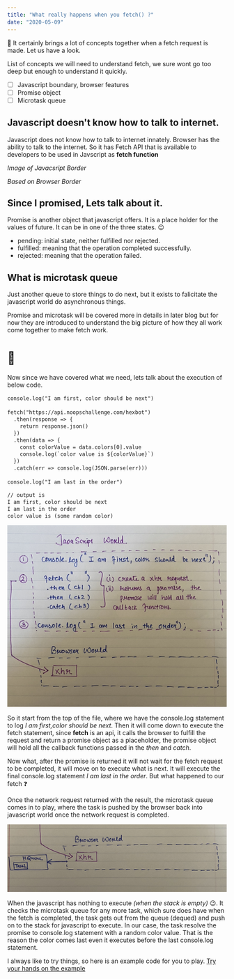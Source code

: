 ```yaml
---
title: "What really happens when you fetch() ?"
date: "2020-05-09"
---
```


:rocket:
It certainly brings a lot of concepts together when a fetch request is made.
Let us have a look.

List of concepts we will need to understand fetch, we sure wont go too deep but enough to understand it quickly.

- [ ] Javascript boundary, browser features
- [ ] Promise object
- [ ] Microtask queue

## Javascript doesn't know how to talk to internet.

Javascript does not know how to talk to internet innately.
Browser has the ability to talk to the internet. So it has Fetch API that is available to
developers to be used in Javscript as **fetch function**

_Image of Javacsript Border_

_Based on Browser Border_

## Since I promised, Lets talk about it.

Promise is another object that javascript offers. It is a place holder for the values of future.
It can be in one of the three states. :wink:

- pending: initial state, neither fulfilled nor rejected.
- fulfilled: meaning that the operation completed successfully.
- rejected: meaning that the operation failed.

## What is microtask queue

Just another queue to store things to do next, but it exists to falicitate the javascript world do asynchronous things.

Promise and microtask will be covered more in details in later blog but for now they are introduced to understand the big picture
of how they all work come together to make fetch work.

# :drum:

Now since we have covered what we need, lets talk about the execution of below code.

```javascript{numberLines: true}
console.log("I am first, color should be next")

fetch("https://api.noopschallenge.com/hexbot")
  .then(response => {
    return response.json()
  })
  .then(data => {
    const colorValue = data.colors[0].value
    console.log(`color value is ${colorValue}`)
  })
  .catch(err => console.log(JSON.parse(err)))

console.log("I am last in the order")
```

```
// output is
I am first, color should be next
I am last in the order
color value is (some random color)
```

![How the above code will execute](./fetch-1.jpeg)

So it start from the top of the file, where we have the console.log statement to
log _I am first,color should be next_. Then it will come down to execute the fetch statement,
since **fetch** is an api, it calls the browser to fulfill the request and return a promise object
as a placeholder, the promise object will hold all the callback functions passed in the _then_ and _catch_.

Now what, after the promise is returned it will not wait for the fetch request to be completed, it will move on to execute what is next.
It will execute the final console.log statement _I am last in the order_. But what happened to our fetch :question:

Once the network request returned with the result, the microtask queue comes in to play, where the task is pushed by the browser back into javascript world once the network request is completed.

![On network request completion, push task to microtask queue](./fetch-2.jpg)

When the javascript has nothing to execute _(when the stack is empty)_ :wink:. It checks the microtask queue for any more task, which sure does have when the fetch is completed, the task gets out from the queue (dequed) and push on to the stack for javascript to execute. In our case, the task resolve the promise to console.log statement with a random color value. That is the reason the color comes last even it executes before the last console.log statement.

I always like to try things, so here is an example code for you to play. [Try your hands on the example](https://jsbin.com/vutaya/edit?js,console)
